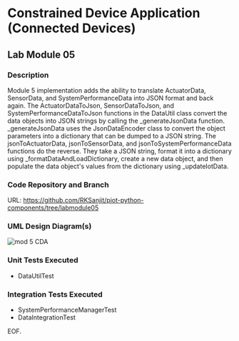# Constrained Device Application (Connected Devices)

## Lab Module 05


### Description

Module 5 implementation adds the ability to translate ActuatorData, SensorData, and SystemPerformanceData into JSON format and back again.
The ActuatorDataToJson, SensorDataToJson, and SystemPerformanceDataToJson functions in the DataUtil class convert the data objects into JSON strings 
by calling the _generateJsonData function. _generateJsonData uses the JsonDataEncoder class to convert the object parameters into a dictionary that 
can be dumped to a JSON string.
The jsonToActuatorData, jsonToSensorData, and jsonToSystemPerformanceData functions do the reverse. They take a JSON string, format it into a dictionary 
using _formatDataAndLoadDictionary, create a new data object, and then populate the data object's values from the dictionary using _updateIotData.

### Code Repository and Branch

URL: https://github.com/RKSanjit/piot-python-components/tree/labmodule05

### UML Design Diagram(s)

![mod 5 CDA](https://github.com/RKSanjit/piot-python-components/assets/144634185/c2785bf1-b84a-4201-aa84-6f8e8643bac2)


### Unit Tests Executed

- DataUtilTest

### Integration Tests Executed

- SystemPerformanceManagerTest
- DataIntegrationTest

EOF.
